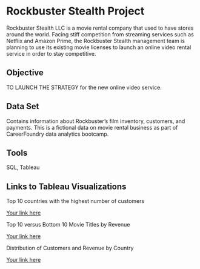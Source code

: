 # Rockbuster Stealth Project

Rockbuster Stealth LLC is a movie rental company that used to have stores around the world.
Facing stiff competition from streaming services such as Netflix and Amazon Prime, the Rockbuster Stealth management team is planning to use its existing movie licenses to launch an online video rental service in order to stay competitive.

## Objective
TO LAUNCH THE STRATEGY for the new online video service. 

## Data Set

Contains information about Rockbuster’s film inventory, customers, and payments. 
This is a fictional data on movie rental business as part of CareerFoundry data analytics bootcamp.

## Tools

SQL, Tableau

## Links to Tableau Visualizations

Top 10 countries with the highest number of customers

[Your link here](https://public.tableau.com/app/profile/corina.gugulus/viz/MovieRentalsCustomersDistributionbyCountries)


Top 10 versus Bottom 10 Movie Titles by Revenue

[Your link here](https://public.tableau.com/app/profile/corina.gugulus/viz/Top10versusBottom10MovieTitlesbyRevenue)

Distribution of Customers and Revenue by Country

[Your link here](https://public.tableau.com/app/profile/corina.gugulus/viz/DistributionofCustomersandRevenuebyCountry/DistributionofCustomersandRevenuebyCountry)




